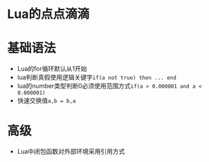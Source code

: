 # Lua的点点滴滴
# 基础语法
* Lua的for循环默认从1开始
* lua判断真假使用逻辑关键字```if(a not true) then ... end```
* lua的number类型判断0必须使用范围方式```if(a > 0.000001 and a < 0.000001)```
* 快速交换值```a,b = b,a```
# 高级
* Lua中闭包函数对外部环境采用引用方式
